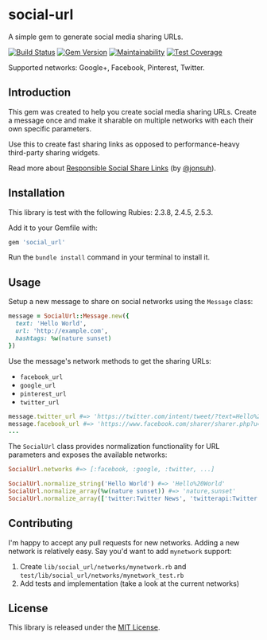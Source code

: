 # social-url

A simple gem to generate social media sharing URLs.

[![Build Status](https://travis-ci.org/richardvenneman/social-url.svg?branch=master)](https://travis-ci.org/richardvenneman/social-url)
[![Gem Version](https://badge.fury.io/rb/social-url.svg)](https://badge.fury.io/rb/social-url)
[![Maintainability](https://api.codeclimate.com/v1/badges/18b840bd059f4e83442c/maintainability)](https://codeclimate.com/github/richardvenneman/social-url/maintainability)
[![Test Coverage](https://api.codeclimate.com/v1/badges/18b840bd059f4e83442c/test_coverage)](https://codeclimate.com/github/richardvenneman/social-url/test_coverage)

Supported networks: Google+, Facebook, Pinterest, Twitter.

## Introduction

This gem was created to help you create social media sharing URLs. Create a message once and make it sharable on multiple networks with each their own specific parameters.

Use this to create fast sharing links as opposed to performance-heavy third-party sharing widgets.

Read more about [Responsible Social Share Links](https://jonsuh.com/blog/social-share-links) (by [@jonsuh](https://github.com/jonsuh)).

## Installation

This library is test with the following Rubies: 2.3.8, 2.4.5, 2.5.3.

Add it to your Gemfile with:

```ruby
gem 'social_url'
```

Run the `bundle install` command in your terminal to install it.

## Usage

Setup a new message to share on social networks using the `Message` class:

```ruby
message = SocialUrl::Message.new({
  text: 'Hello World',
  url: 'http://example.com',
  hashtags: %w(nature sunset)
})
```

Use the message's network methods to get the sharing URLs:

- `facebook_url`
- `google_url`
- `pinterest_url`
- `twitter_url`

```ruby
message.twitter_url #=> 'https://twitter.com/intent/tweet/?text=Hello%20World&url=http%3A%2F%2Fexample.com&hashtags=nature,sunset'
message.facebook_url #=> 'https://www.facebook.com/sharer/sharer.php?u=http%3A%2F%2Fexample.com'
...
```

The `SocialUrl` class provides normalization functionality for URL parameters and exposes the available networks:

```ruby
SocialUrl.networks #=> [:facebook, :google, :twitter, ...]

SocialUrl.normalize_string('Hello World') #=> 'Hello%20World'
SocialUrl.normalize_array(%w(nature sunset)) #=> 'nature,sunset'
SocialUrl.normalize_array(['twitter:Twitter News', 'twitterapi:Twitter API News']) #=> 'twitter%3ATwitter%20News,twitterapi%3ATwitter%20API%20News'
```

## Contributing

I'm happy to accept any pull requests for new networks. Adding a new network is relatively easy. Say you'd want to add `mynetwork` support:

1. Create `lib/social_url/networks/mynetwork.rb` and `test/lib/social_url/networks/mynetwork_test.rb`
2. Add tests and implementation (take a look at the current networks)

## License

This library is released under the [MIT License](http://www.opensource.org/licenses/MIT).
